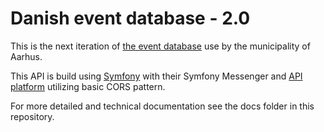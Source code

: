 # Danish event database - 2.0

This is the next iteration of [the event database](https://github.com/itk-event-database/event-database-api) use by the
municipality of Aarhus.

This API is build using [Symfony](https://symfony.com/) with their Symfony Messenger and
[API platform](https://api-platform.com/) utilizing basic CORS pattern.

For more detailed and technical documentation see the docs folder in this repository.
